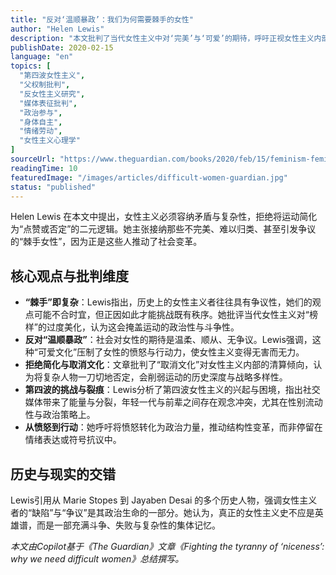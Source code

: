 ```yaml
---
title: "反对‘温顺暴政’：我们为何需要棘手的女性"
author: "Helen Lewis"
description: "本文批判了当代女性主义中对‘完美’与‘可爱’的期待，呼吁正视女性主义内部的复杂性与矛盾，接纳那些不合群、难以归类但推动变革的‘棘手女性’。"
publishDate: 2020-02-15
language: "en"
topics: [
  "第四波女性主义",
  "父权制批判",
  "反女性主义研究",
  "媒体表征批判",
  "政治参与",
  "身体自主",
  "情绪劳动",
  "女性主义心理学"
]
sourceUrl: "https://www.theguardian.com/books/2020/feb/15/feminism-feminists-tyranny-niceness-complexity?ref=refind"
readingTime: 10
featuredImage: "/images/articles/difficult-women-guardian.jpg"
status: "published"
---
```


Helen Lewis 在本文中提出，女性主义必须容纳矛盾与复杂性，拒绝将运动简化为“点赞或否定”的二元逻辑。她主张接纳那些不完美、难以归类、甚至引发争议的“棘手女性”，因为正是这些人推动了社会变革。

## 核心观点与批判维度

* **“棘手”即复杂**：Lewis指出，历史上的女性主义者往往具有争议性，她们的观点可能不合时宜，但正因如此才能挑战既有秩序。她批评当代女性主义对“榜样”的过度美化，认为这会掩盖运动的政治性与斗争性。
* **反对“温顺暴政”**：社会对女性的期待是温柔、顺从、无争议。Lewis强调，这种“可爱文化”压制了女性的愤怒与行动力，使女性主义变得无害而无力。
* **拒绝简化与取消文化**：文章批判了“取消文化”对女性主义内部的清算倾向，认为将复杂人物一刀切地否定，会削弱运动的历史深度与战略多样性。
* **第四波的挑战与裂痕**：Lewis分析了第四波女性主义的兴起与困境，指出社交媒体带来了能量与分裂，年轻一代与前辈之间存在观念冲突，尤其在性别流动性与政治策略上。
* **从愤怒到行动**：她呼吁将愤怒转化为政治力量，推动结构性变革，而非停留在情绪表达或符号抗议中。

## 历史与现实的交错

Lewis引用从 Marie Stopes 到 Jayaben Desai 的多个历史人物，强调女性主义者的“缺陷”与“争议”是其政治生命的一部分。她认为，真正的女性主义史不应是英雄谱，而是一部充满斗争、失败与复杂性的集体记忆。

*本文由Copilot基于《The Guardian》文章《Fighting the tyranny of ‘niceness’: why we need difficult women》总结撰写。*
